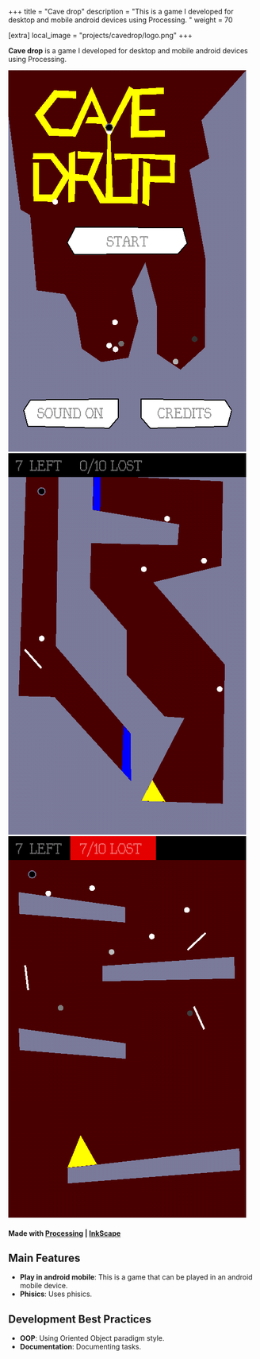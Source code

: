 +++
title = "Cave drop"
description = "This is a game I developed for desktop and mobile android devices using Processing. "
weight = 70

[extra]
local_image = "projects/cavedrop/logo.png"
+++

**Cave drop** is a game I developed for desktop and mobile android devices using Processing.

![Cave drop 1](./screenshot1.png)
![Cave drop 2](./screenshot2.png)
![Cave drop 3](./screenshot3.png)

#### Made with [Processing](https://processing.org/) | [InkScape](https://www.inkscape.org/)

## Main Features

- **Play in android mobile**: This is a game that can be played in an android mobile device.
- **Phisics**: Uses phisics.

## Development Best Practices

- **OOP**: Using Oriented Object paradigm style.
- **Documentation**: Documenting tasks.
